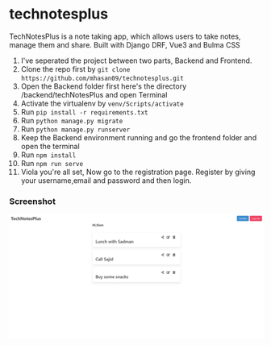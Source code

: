 # technotesplus
TechNotesPlus is a note taking app, which allows users to take notes, manage them and share. Built with Django DRF, Vue3 and Bulma CSS


1. I've seperated the project between two parts, Backend and Frontend.
2. Clone the repo first by ```git clone https://github.com/mhasan09/technotesplus.git```
3. Open the Backend folder first here's the directory /backend/techNotesPlus and open Terminal
4. Activate the virtualenv by  ```venv/Scripts/activate```
5. Run ```pip install -r requirements.txt```
6. Run ```python manage.py migrate```
7. Run ```python manage.py runserver```
8. Keep the Backend environment running and go the frontend folder and open the terminal 
9. Run ```npm install```
10. Run ```npm run serve ``` 
11. Viola you're all set, Now go to the registration page. Register by giving your username,email and password and then login.


### Screenshot
![Alt text](/frontend/assets/home.png?raw=true "Optional Title")
